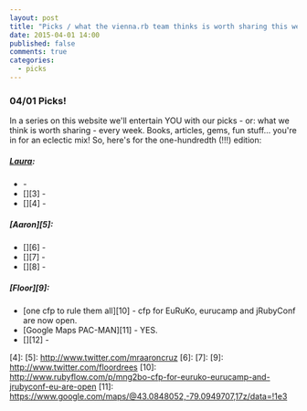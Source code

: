 ```yaml
---
layout: post
title: "Picks / what the vienna.rb team thinks is worth sharing this week"
date: 2015-04-01 14:00
published: false
comments: true
categories:
  - picks
---
```


### 04/01 Picks!

In a series on this website we'll entertain YOU with our picks - or: what we think is worth sharing - every week.
Books, articles, gems, fun stuff... you're in for an eclectic mix! So, here's for the one-hundredth (!!!) edition:

##### [Laura][1]:
- [][2] -
- [][3] -
- [][4] -

##### [Aaron][5]:
- [][6] -
- [][7] -
- [][8] -


##### [Floor][9]:
- [one cfp to rule them all][10] - cfp for EuRuKo, eurucamp and jRubyConf are now open.
- [Google Maps PAC-MAN][11] - YES.
- [][12] -


[1]: http://www.twitter.com/alicetragedy
[2]:
[3]:
[4]:
[5]: http://www.twitter.com/mraaroncruz
[6]:
[7]:
[9]: http://www.twitter.com/floordrees
[10]: http://www.rubyflow.com/p/mng2bo-cfp-for-euruko-eurucamp-and-jrubyconf-eu-are-open
[11]: https://www.google.com/maps/@43.0848052,-79.0949707,17z/data=!1e3
